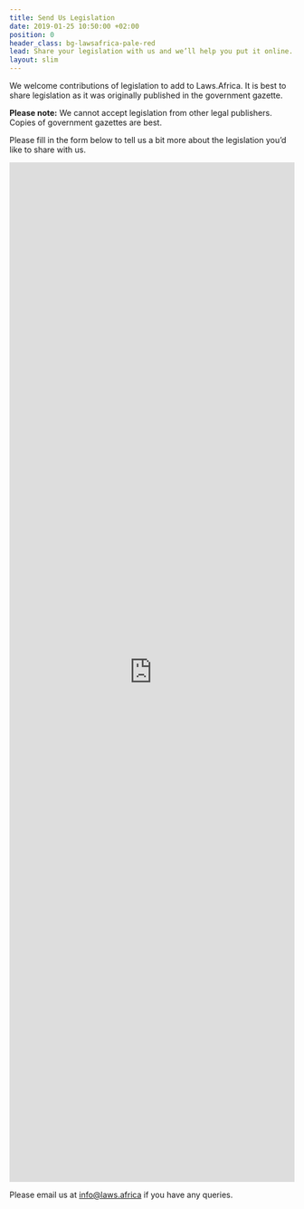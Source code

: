 ```yaml
---
title: Send Us Legislation
date: 2019-01-25 10:50:00 +02:00
position: 0
header_class: bg-lawsafrica-pale-red
lead: Share your legislation with us and we’ll help you put it online.
layout: slim
---
```


We welcome contributions of legislation to add to Laws.Africa. It is best to share legislation as it was originally published in the government gazette.

**Please note:** We cannot accept legislation from other legal publishers. Copies of government gazettes are best.

Please fill in the form below to tell us a bit more about the legislation you’d like to share with us.

<iframe src="https://docs.google.com/forms/d/e/1FAIpQLSckDUFGcxLiznuDhMv2SawbIpz8SvHOj8P1HufGb_Vp-1ehJQ/viewform" width="100%" height="1800px" style="border: 0px"></iframe>

Please email us at [info@laws.africa](mailto:info@laws.africa) if you have any queries.